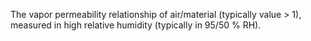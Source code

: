 ﻿The vapor permeability relationship of air/material (typically value > 1), measured in high relative humidity (typically in 95/50 % RH).
